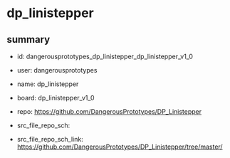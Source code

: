 # dp_linistepper
 
## summary 
* id: dangerousprototypes_dp_linistepper_dp_linistepper_v1_0
* user: dangerousprototypes
* name: dp_linistepper
* board: dp_linistepper_v1_0
* repo: https://github.com/DangerousPrototypes/DP_Linistepper



* src_file_repo_sch: 
* src_file_repo_sch_link: https://github.com/DangerousPrototypes/DP_Linistepper/tree/master/






